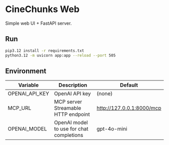 # CineChunks Web

Simple web UI + FastAPI server.

## Run

```bash
pip3.12 install -r requirements.txt
python3.12 -m uvicorn app:app --reload --port 505
```

## Environment

| Variable       | Description                              | Default                   |
| -------------- | ---------------------------------------- | ------------------------- |
| OPENAI_API_KEY | OpenAI API key                           | (none)                    |
| MCP_URL        | MCP server Streamable HTTP endpoint      | http://127.0.0.1:8000/mcp |
| OPENAI_MODEL   | OpenAI model to use for chat completions | gpt-4o-mini               |
